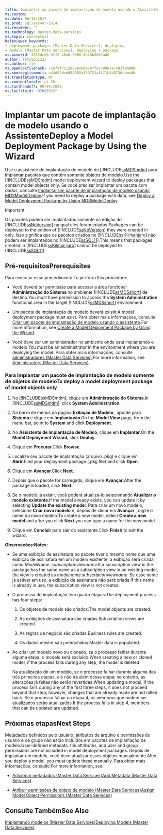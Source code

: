```yaml
---
title: Implantar um pacote de implantação de modelo usando o Assistente | Microsoft Docs
ms.custom: ''
ms.date: 06/13/2017
ms.prod: sql-server-2014
ms.reviewer: ''
ms.technology: master-data-services
ms.topic: conceptual
helpviewer_keywords:
- deployment packages [Master Data Services], deploying
- models [Master Data Services], deploying a package
ms.assetid: 4f65dc60-0ff8-46e6-9988-5bc5b9603ad0
author: lrtoyou1223
ms.author: lle
ms.openlocfilehash: 75af9f7c12d866c6d9707f62c898aa7601f94800
ms.sourcegitcommit: ad4d92dce894592a259721a1571b1d8736abacdb
ms.translationtype: MT
ms.contentlocale: pt-BR
ms.lasthandoff: 08/04/2020
ms.locfileid: "87683572"
---
```

# <a name="deploy-a-model-deployment-package-by-using-the-wizard"></a><span data-ttu-id="aa4ee-102">Implantar um pacote de implantação de modelo usando o Assistente</span><span class="sxs-lookup"><span data-stu-id="aa4ee-102">Deploy a Model Deployment Package by Using the Wizard</span></span>
  <span data-ttu-id="aa4ee-103">Use o assistente de implantação de modelo do [!INCLUDE[ssMDSmdm](../includes/ssmdsmdm-md.md)] para implantar pacotes que contêm somente objetos de modelo.</span><span class="sxs-lookup"><span data-stu-id="aa4ee-103">Use the [!INCLUDE[ssMDSmdm](../includes/ssmdsmdm-md.md)] model deployment wizard to deploy packages that contain model objects only.</span></span> <span data-ttu-id="aa4ee-104">Se você precisar implantar um pacote com dados, consulte [Implantar um pacote de implantação de modelo usando MDSModelDeploy](../../2014/master-data-services/deploy-a-model-deployment-package-by-using-mdsmodeldeploy.md).</span><span class="sxs-lookup"><span data-stu-id="aa4ee-104">If you need to deploy a package with data, see [Deploy a Model Deployment Package by Using MDSModelDeploy](../../2014/master-data-services/deploy-a-model-deployment-package-by-using-mdsmodeldeploy.md).</span></span>  
  
> [!IMPORTANT]  
>  <span data-ttu-id="aa4ee-105">Os pacotes podem ser implantados somente na edição do [!INCLUDE[ssNoVersion](../includes/ssnoversion-md.md)] na qual eles foram criados.</span><span class="sxs-lookup"><span data-stu-id="aa4ee-105">Packages can be deployed to the edition of [!INCLUDE[ssNoVersion](../includes/ssnoversion-md.md)] they were created in only.</span></span> <span data-ttu-id="aa4ee-106">Isso significa que os pacotes criados no [!INCLUDE[ssKilimanjaro](../includes/sskilimanjaro-md.md)] não podem ser implantados no [!INCLUDE[ssSQL11](../includes/sssql11-md.md)].</span><span class="sxs-lookup"><span data-stu-id="aa4ee-106">This means that packages created in [!INCLUDE[ssKilimanjaro](../includes/sskilimanjaro-md.md)] cannot be deployed to [!INCLUDE[ssSQL11](../includes/sssql11-md.md)].</span></span>  
  
## <a name="prerequisites"></a><span data-ttu-id="aa4ee-107">Pré-requisitos</span><span class="sxs-lookup"><span data-stu-id="aa4ee-107">Prerequisites</span></span>  
 <span data-ttu-id="aa4ee-108">Para executar esse procedimento:</span><span class="sxs-lookup"><span data-stu-id="aa4ee-108">To perform this procedure:</span></span>  
  
-   <span data-ttu-id="aa4ee-109">Você deverá ter permissão para acessar a área funcional **Administração do Sistema** no ambiente [!INCLUDE[ssMDSshort](../includes/ssmdsshort-md.md)] de destino.</span><span class="sxs-lookup"><span data-stu-id="aa4ee-109">You must have permission to access the **System Administration** functional area in the target [!INCLUDE[ssMDSshort](../includes/ssmdsshort-md.md)] environment.</span></span>  
  
-   <span data-ttu-id="aa4ee-110">Um pacote de implantação de modelo deverá existir.</span><span class="sxs-lookup"><span data-stu-id="aa4ee-110">A model deployment package must exist.</span></span> <span data-ttu-id="aa4ee-111">Para obter mais informações, consulte [Criar um pacote de implantação de modelo usando o assistente](../../2014/master-data-services/create-a-model-deployment-package-by-using-the-wizard.md).</span><span class="sxs-lookup"><span data-stu-id="aa4ee-111">For more information, see [Create a Model Deployment Package by Using the Wizard](../../2014/master-data-services/create-a-model-deployment-package-by-using-the-wizard.md).</span></span>  
  
-   <span data-ttu-id="aa4ee-112">Você deve ser um administrador no ambiente onde está implantando o modelo.</span><span class="sxs-lookup"><span data-stu-id="aa4ee-112">You must be an administrator in the environment where you are deploying the model.</span></span> <span data-ttu-id="aa4ee-113">Para obter mais informações, consulte [administradores &#40;Master Data Services&#41;](administrators-master-data-services.md).</span><span class="sxs-lookup"><span data-stu-id="aa4ee-113">For more information, see [Administrators &#40;Master Data Services&#41;](administrators-master-data-services.md).</span></span>  
  
### <a name="to-deploy-a-model-deployment-package-of-model-objects-only"></a><span data-ttu-id="aa4ee-114">Para implantar um pacote de implantação de modelo somente de objetos de modelo</span><span class="sxs-lookup"><span data-stu-id="aa4ee-114">To deploy a model deployment package of model objects only</span></span>  
  
1.  <span data-ttu-id="aa4ee-115">No [!INCLUDE[ssMDSmdm](../includes/ssmdsmdm-md.md)], clique em **Administração do Sistema**.</span><span class="sxs-lookup"><span data-stu-id="aa4ee-115">In [!INCLUDE[ssMDSmdm](../includes/ssmdsmdm-md.md)], click **System Administration**.</span></span>  
  
2.  <span data-ttu-id="aa4ee-116">Na barra de menus da página **Exibição de Modelo** , aponte para **Sistema** e clique em **Implantação**.</span><span class="sxs-lookup"><span data-stu-id="aa4ee-116">On the **Model View** page, from the menu bar, point to **System** and click **Deployment**.</span></span>  
  
3.  <span data-ttu-id="aa4ee-117">No **Assistente de Implantação de Modelo**, clique em **Implantar**.</span><span class="sxs-lookup"><span data-stu-id="aa4ee-117">On the **Model Deployment Wizard**, click **Deploy**.</span></span>  
  
4.  <span data-ttu-id="aa4ee-118">Clique em **Procurar**.</span><span class="sxs-lookup"><span data-stu-id="aa4ee-118">Click **Browse**.</span></span>  
  
5.  <span data-ttu-id="aa4ee-119">Localize seu pacote de implantação (arquivo .pkg) e clique em **Abrir**.</span><span class="sxs-lookup"><span data-stu-id="aa4ee-119">Find your deployment package (.pkg file) and click **Open**.</span></span>  
  
6.  <span data-ttu-id="aa4ee-120">Clique em **Avançar**.</span><span class="sxs-lookup"><span data-stu-id="aa4ee-120">Click **Next**.</span></span>  
  
7.  <span data-ttu-id="aa4ee-121">Depois que o pacote for carregado, clique em **Avançar**.</span><span class="sxs-lookup"><span data-stu-id="aa4ee-121">After the package is loaded, click **Next**.</span></span>  
  
8.  <span data-ttu-id="aa4ee-122">Se o modelo já existir, você poderá atualizá-lo selecionando **Atualizar o modelo existente**.</span><span class="sxs-lookup"><span data-stu-id="aa4ee-122">If the model already exists, you can update it by selecting **Update the existing model**.</span></span> <span data-ttu-id="aa4ee-123">Para criar um novo modelo, selecione **Criar novo modelo** e, depois de clicar em **Avançar** , digite o nome do novo modelo.</span><span class="sxs-lookup"><span data-stu-id="aa4ee-123">To create a new model, select **Create a new model** and after you click **Next** you can type a name for the new model.</span></span>  
  
9. <span data-ttu-id="aa4ee-124">Clique em **Concluir** para sair do assistente.</span><span class="sxs-lookup"><span data-stu-id="aa4ee-124">Click **Finish** to exit the wizard.</span></span>  
  
 <span data-ttu-id="aa4ee-125">**Observações:**</span><span class="sxs-lookup"><span data-stu-id="aa4ee-125">**Notes:**</span></span>  
  
-   <span data-ttu-id="aa4ee-126">Se uma exibição de assinatura no pacote tiver o mesmo nome que uma exibição de assinatura em um modelo existente, a exibição será criada como *ModelName. subscriptionviewname*.</span><span class="sxs-lookup"><span data-stu-id="aa4ee-126">If a subscription view in the package has the same name as a subscription view in an existing model, the view is created as *modelname.subscriptionviewname*.</span></span> <span data-ttu-id="aa4ee-127">Se esse nome já estiver em uso, a exibição de assinatura não será criada.</span><span class="sxs-lookup"><span data-stu-id="aa4ee-127">If this name is already in use, the subscription view is not created.</span></span>  
  
-   <span data-ttu-id="aa4ee-128">O processo de implantação tem quatro etapas:</span><span class="sxs-lookup"><span data-stu-id="aa4ee-128">The deployment process has four steps:</span></span>  
  
    1.  <span data-ttu-id="aa4ee-129">Os objetos de modelo são criados.</span><span class="sxs-lookup"><span data-stu-id="aa4ee-129">The model objects are created.</span></span>  
  
    2.  <span data-ttu-id="aa4ee-130">As exibições de assinatura são criadas.</span><span class="sxs-lookup"><span data-stu-id="aa4ee-130">Subscription views are created.</span></span>  
  
    3.  <span data-ttu-id="aa4ee-131">As regras de negócio são criadas.</span><span class="sxs-lookup"><span data-stu-id="aa4ee-131">Business rules are created.</span></span>  
  
    4.  <span data-ttu-id="aa4ee-132">Os dados mestre são preenchidos.</span><span class="sxs-lookup"><span data-stu-id="aa4ee-132">Master data is populated.</span></span>  
  
-   <span data-ttu-id="aa4ee-133">Ao criar um modelo novo ou clonado, se o processo falhar durante alguma etapa, o modelo será excluído.</span><span class="sxs-lookup"><span data-stu-id="aa4ee-133">When creating a new or cloned model, if the process fails during any step, the model is deleted.</span></span>  
  
     <span data-ttu-id="aa4ee-134">Na atualização de um modelo, se o processo falhar durante alguma das três primeiras etapas, ele não irá além dessa etapa; no entanto, as alterações já feitas não serão revertidas.</span><span class="sxs-lookup"><span data-stu-id="aa4ee-134">When updating a model, if the process fails during any of the first three steps, it does not proceed beyond that step; however, changes that are already made are not rolled back.</span></span> <span data-ttu-id="aa4ee-135">Se o processo falhar na etapa 4, os membros que podem ser atualizados serão atualizados.</span><span class="sxs-lookup"><span data-stu-id="aa4ee-135">If the process fails in step 4, members that can be updated are updated.</span></span>  
  
## <a name="next-steps"></a><span data-ttu-id="aa4ee-136">Próximas etapas</span><span class="sxs-lookup"><span data-stu-id="aa4ee-136">Next Steps</span></span>  
 <span data-ttu-id="aa4ee-137">Metadados definidos pelo usuário, atributos de arquivo e permissões de usuário e de grupo não estão incluídos em pacotes de implantação de modelo.</span><span class="sxs-lookup"><span data-stu-id="aa4ee-137">User-defined metadata, file attributes, and user and group permissions are not included in model deployment packages.</span></span> <span data-ttu-id="aa4ee-138">Depois de implantar um modelo, você deve atualizar esses objetos manualmente.</span><span class="sxs-lookup"><span data-stu-id="aa4ee-138">After you deploy a model, you must update these manually.</span></span> <span data-ttu-id="aa4ee-139">Para obter mais informações, consulte:</span><span class="sxs-lookup"><span data-stu-id="aa4ee-139">For more information, see:</span></span>  
  
-   [<span data-ttu-id="aa4ee-140">Adicionar metadados &#40;Master Data Services&#41;</span><span class="sxs-lookup"><span data-stu-id="aa4ee-140">Add Metadata &#40;Master Data Services&#41;</span></span>](../../2014/master-data-services/add-metadata-master-data-services.md)  
  
-   [<span data-ttu-id="aa4ee-141">Atribuir permissões de objeto de modelo &#40;Master Data Services&#41;</span><span class="sxs-lookup"><span data-stu-id="aa4ee-141">Assign Model Object Permissions &#40;Master Data Services&#41;</span></span>](../../2014/master-data-services/assign-model-object-permissions-master-data-services.md)  
  
## <a name="see-also"></a><span data-ttu-id="aa4ee-142">Consulte Também</span><span class="sxs-lookup"><span data-stu-id="aa4ee-142">See Also</span></span>  
 [<span data-ttu-id="aa4ee-143">Implantando modelos &#40;Master Data Services&#41;</span><span class="sxs-lookup"><span data-stu-id="aa4ee-143">Deploying Models &#40;Master Data Services&#41;</span></span>](../../2014/master-data-services/deploying-models-master-data-services.md)  
  
  

